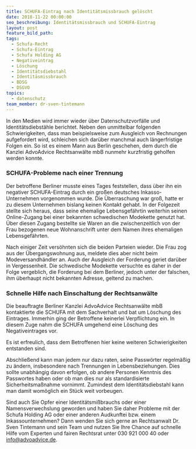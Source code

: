 ```yaml
---
title: SCHUFA-Eintrag nach Identitätsmissbrauch gelöscht
date: 2018-11-22 00:00:00
seo_beschreibung: Identitätsmissbrauch und SCHUFA-Eintrag
layout: post
feature_bild_path:
tags:
  - Schufa-Recht
  - Schufa-Eintrag
  - Schufa Holding AG
  - Negativeintrag
  - Löschung
  - Identitätsdiebstahl
  - Identitäsmissbrauch
  - BDSG
  - DSGVO
topics:
  - datenschutz
team_member: dr-sven-tintemann
---
```


In den Medien wird immer wieder &uuml;ber Datenschutzvorf&auml;lle und Identit&auml;tsdiebst&auml;hle berichtet. Neben den unmittelbar folgenden Schwierigkeiten, dass man beispielsweise zum Ausgleich von Rechnungen aufgefordert wird, schleichen sich dar&uuml;ber manchmal auch l&auml;ngerfristige Folgen ein. So ist es einem Mann aus Berlin geschehen, dem durch die Kanzlei AdvoAdvice Rechtsanw&auml;lte mbB nunmehr kurzfristig geholfen werden konnte.

### SCHUFA-Probleme nach einer Trennung

Der betroffene Berliner musste eines Tages feststellen, dass &uuml;ber ihn ein negativer SCHUFA-Eintrag durch ein gro&szlig;en deutsches Inkasso-Unternehmen vorgenommen wurde. Die &Uuml;berraschung war gro&szlig;, hatte er zu diesem Unternehmen bislang keinen Kontakt gehabt. In der Folgezeit stellte sich heraus, dass seine ehemalige Lebensgef&auml;hrtin weiterhin seinen Online-Zugang bei einer bekannten schwedischen Modekette genutzt hat. &Uuml;ber diesen Zugang bestellte sie Waren an die zwischenzeitlich von der Frau bezogenen neue Wohnanschrift unter dem Namen ihres ehemaligen Lebensgef&auml;hrten.&nbsp;

Nach einiger Zeit vers&ouml;hnten sich die beiden Parteien wieder. Die Frau zog aus der &Uuml;bergangswohnung aus, meldete dies aber nicht beim Modeversandh&auml;ndler an. Auch der Ausgleich der Forderung geriet dar&uuml;ber in Vergessenheit. Die schwedische Modekette versuchte es daher in der Folge vergeblich, die Forderung bei dem Berliner, jedoch unter der falschen, ihm &uuml;berhaupt nicht bekannten Adresse, geltend zu machen.&nbsp;

### Schnelle Hilfe nach Einschaltung der Rechtsanw&auml;lte

Die beauftragte Berliner Kanzlei AdvoAdvice Rechtsanw&auml;lte mbB kontaktierte die SCHUFA mit dem Sachverhalt und bat um L&ouml;schung des Eintrages. Immerhin ging der Betroffene keinerlei Verpflichtung ein. In diesem Zuge nahm die SCHUFA umgehend eine L&ouml;schung des Negativeintrages vor.

Es ist erfreulich, dass dem Betroffenen hier keine weiteren Schwierigkeiten entstanden sind.

Abschlie&szlig;end kann man jedem nur dazu raten, seine Passw&ouml;rter regelm&auml;&szlig;ig zu &auml;ndern, insbesondere nach Trennungen in Lebensbeziehungen. Dies sollte unabh&auml;ngig davon erfolgen, ob andere Personen Kenntnis des Passwortes haben oder ob man dies nur als standardisierte Sicherheitsma&szlig;nahme vornimmt. Zumindest dem Identit&auml;tsdiebstahl kann man damit wom&ouml;glich ein St&uuml;ck weit vorbeugen.

Sind auch Sie Opfer einer Identit&auml;tsmi&szlig;brauchs oder einer Namensverwechslung geworden und haben Sie daher Probleme mit der Schufa Holding AG oder einer anderen Audkunftei bzw. einem Inkassounternehmen? Dann wenden Sie sich gerne an Rechtsanwalt Dr. Sven Tintemann und sein Team und nutzen Sie Ihre Chance auf schnelle Hilfe vom Experten und fairen Rechtsrat unter 030 921 000 40 oder info@advoadvice.de.